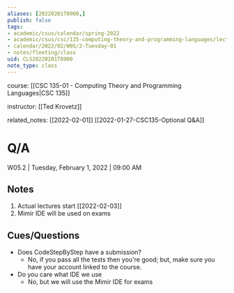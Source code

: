 ```yaml
---
aliases: [20220201T0900,]
publish: false
tags:
- academic/csus/calendar/spring-2022
- academic/csus/csc/135-computing-theory-and-programming-languages/lecture-sec-01
- calendar/2022/02/W05/2-Tuesday-01
- notes/fleeting/class
uid: CLS20220201T0900
note_type: class
---
```


course: [[CSC 135-01 - Computing Theory and Programming Languages|CSC 135]]

instructor: [[Ted Krovetz]]

related_notes: [[2022-02-01]] [[2022-01-27-CSC135-Optional Q&A]]

# Q/A

W05.2 | Tuesday, February 1, 2022 | 09:00 AM

## Notes

1. Actual lectures start [[2022-02-03]]
2. Mimir IDE will be used on exams

## Cues/Questions

- Does CodeStepByStep have a submission?
    - No, if you pass all the tests then you're good; but, make sure you have your account linked to the course.
- Do you care what IDE we use
    - No, but we will use the Mimir IDE for exams
